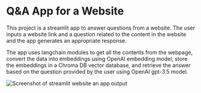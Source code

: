 # Q&A App for a Website


This project is a streamlit app to answer questions from a website. The user inputs a website link and a question related to the content in the website and the app generates an appropriate response.

The app uses langchain modules to get all the contents from the webpage, convert the data into embeddings using OpenAI embedding model, store the embeddings in a  Chroma DB vector database, and retrieve the answer based on the question provided by the user using OpenAI gpt-3.5 model.


![Screenshot of streamlit website an app output](https://github.com/swethag04/llm/blob/main/website-qna-app/qna-app.png)
